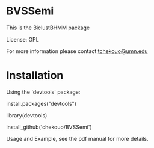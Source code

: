 # BVSSemi


 This is the BiclustBHMM package

 License: GPL

 For more information please contact tchekouo@umn.edu

# Installation


Using the 'devtools' package:

install.packages("devtools")

library(devtools)

install_github('chekouo/BVSSemi')

Usage and Example, see the pdf manual for more details.
